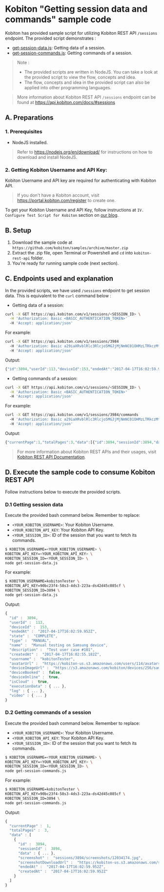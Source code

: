 # Kobiton "Getting session data and commands" sample code

Kobiton has provided sample script for utilizing Kobiton REST API `/sessions` endpoint. The provided script demonstrates :
- [get-session-data.js](./get-session-data.js): Getting data of a session.
- [get-session-commands.js](./get-session-commands.js): Getting commands of a session.

> Note : 
> - The provided scripts are written in NodeJS. You can take a look at the provided script to view the flow, concepts and idea.
> - The flow, concepts and idea in the provided script can also be applied into other programming languages.

> More information about Kobiton REST API `/sessions` endpoint can be found at https://api.kobiton.com/docs/#sessions

## A. Preparations
### 1. Prerequisites
- NodeJS installed.
> Refer to https://nodejs.org/en/download/ for instructions on how to download and install NodeJS.

### 2. Getting Kobiton Username and API Key: 
Kobiton Username and API key are required for authenticating with Kobiton API.

> If you don't have a Kobiton account, visit https://portal.kobiton.com/register to create one.

To get your Kobiton Username and API Key, follow instructions at `IV. Configure Test Script for Kobiton` section on [our blog](https://kobiton.com/blog/tutorial/parallel-testing-selenium-webdriver/).

## B. Setup
1. Download the sample code at `https://github.com/kobiton/samples/archive/master.zip`
2. Extract the .zip file, open Terminal or Powershell and `cd` into `kobiton-rest-api` folder.
3. You're ready for running sample code (next section).

## C. Endpoints used and explanation

In the provided scripts, we have used `/sessions` endpoint to get session data. This is equivalent to the `curl` command below :

- Getting data of a session:
```bash
curl -X GET https://api.kobiton.com/v1/sessions/<SESSION_ID> \
  -H 'Authorization: Basic <BASIC_AUTHENTICATION_TOKEN>'
  -H 'Accept: application/json'
```

For example: 

```bash
curl -X GET https://api.kobiton.com/v1/sessions/3984 
  -H 'Authorization: Basic a29iaXRvblRlc3Rlcjo5MGJjMjNmNC01OHMzLTRkczMtMjIzYS1kczQyZDQ1YzA4NWNm' 
  -H 'Accept: application/json'
```

Output:

```javascript
{"id":3894,"userId":113,"deviceId":153,"endedAt":"2017-04-17T16:02:59.952Z","state":"COMPLETE","type":"MANUAL","name":"Manual testing on Samsung device","description":"Test user case #101","createdAt":"2017-04-17T16:02:55.182Z","username":"kobitonTester","avatarUrl":"https://kobiton-us.s3.amazonaws.com/users/114/avatars/149434523123.jpg","deviceImageUrl":"https://s3.amazonaws.com/kobiton/devices/256/samsung-galaxy-s6.png","deviceBooked":false,"deviceOnline":true,"isCloud":true,"executionData":{ ... },"log":{ ... },"video":{ ... }}
```

- Getting commands of a session:
```bash
curl -X GET https://api.kobiton.com/v1/sessions/<SESSION_ID> \
  -H 'Authorization: Basic <BASIC_AUTHENTICATION_TOKEN>'
  -H 'Accept: application/json'
```

For example: 

```bash
curl -X GET https://api.kobiton.com/v1/sessions/3984/commands 
  -H 'Authorization: Basic a29iaXRvblRlc3Rlcjo5MGJjMjNmNC01OHMzLTRkczMtMjIzYS1kczQyZDQ1YzA4NWNm' 
  -H 'Accept: application/json'
```

Output:

```javascript
{"currentPage":1,"totalPages":3,"data":[{"id":3894,"sessionId":3894,"data":{...},"screenshot":"sessions/3894/screenshots/12034174.jpg","screenshotDownloadUrl":"https://kobiton-us.s3.amazonaws.com/sessions/3894/screenshots/12034174.jpg?AWSAccessKeyId=AKIAINNNJIBOGNOGWBJQ&amp;Expires=1500285830&amp;Signature=4BMnjDB%2BPbw6sypKPl5DBOAeaUU%3D&amp;response-cache-control=max-age%3D86400","endedAt":"2017-04-17T16:02:59.952Z","createdAt":"2017-04-17T16:02:59.952Z"}]}
```

> For more information about Kobiton REST APIs and their usages, visit [Kobiton REST API Documentation](https://api.kobiton.com/docs/).

## D. Execute the sample code to consume Kobiton REST API

Follow instructions below to execute the provided scripts.

### D.1 Getting session data

Execute the provided bash command below. Remember to replace:
- `<YOUR_KOBITON_USERNAME>`: Your Kobiton Username.
- `<YOUR_KOBITON_API_KEY`: Your Kobiton API Key.
- `<YOUR_SESSION_ID>`: ID of the session that you want to fetch its commands.

```bash
$ KOBITON_USERNAME=<YOUR_KOBITON_USERNAME> \
KOBITON_API_KEY=<YOUR_KOBITON_API_KEY> \
KOBITON_SESSION_ID=<YOUR_SESSION_ID> \
node get-session-data.js
```

For example:

```bash
$ KOBITON_USERNAME=kobitonTester \
KOBITON_API_KEY=90bc23f4-58s3-4ds3-223a-ds42d45c085cf \
KOBITON_SESSION_ID=3894 \
node get-session-data.js
```

Output:

```javascript
{
  "id" :  3894,
  "userId" :  113,
  "deviceId" :  153,
  "endedAt" :  "2017-04-17T16:02:59.952Z",
  "state" :  "COMPLETE",
  "type" :  "MANUAL",
  "name" :  "Manual testing on Samsung device",
  "description" :  "Test user case #101",
  "createdAt" :  "2017-04-17T16:02:55.182Z",
  "username" :  "kobitonTester",
  "avatarUrl" :  "https://kobiton-us.s3.amazonaws.com/users/114/avatars/149434523123.jpg",
  "deviceImageUrl" :  "https://s3.amazonaws.com/kobiton/devices/256/samsung-galaxy-s6.png",
  "deviceBooked" :  false,
  "deviceOnline" :  true,
  "isCloud" :  true,
  "executionData" : { ... },
  "log" : { ... },
  "video" : { ... }
}
```

### D.2 Getting commands of a session

Execute the provided bash command below. Remember to replace:
- `<YOUR_KOBITON_USERNAME>`: Your Kobiton Username.
- `<YOUR_KOBITON_API_KEY`: Your Kobiton API Key.
- `<YOUR_SESSION_ID>`: ID of the session that you want to fetch its commands.

```bash
$ KOBITON_USERNAME=<YOUR_KOBITON_USERNAME> \
KOBITON_API_KEY=<YOUR_KOBITON_API_KEY> \
KOBITON_SESSION_ID=<YOUR_SESSION_ID> \
node get-session-commands.js
```

For example:

```bash
$ KOBITON_USERNAME=kobitonTester \
KOBITON_API_KEY=90bc23f4-58s3-4ds3-223a-ds42d45c085cf \
KOBITON_SESSION_ID=3894 \
node get-session-commands.js
```

Output:

```javascript
{
  "currentPage" :  1,
  "totalPages" :  3,
  "data" : [
    {
      "id" :  3894,
      "sessionId" :  3894,
      "data" : { ... },
      "screenshot" :  "sessions/3894/screenshots/12034174.jpg",
      "screenshotDownloadUrl" :  "https://kobiton-us.s3.amazonaws.com/sessions/3894/screenshots/12034174.jpg?AWSAccessKeyId=AKIAINNNJIBOGNOGWBJQ&amp;Expires=1500285830&amp;Signature=4BMnjDB%2BPbw6sypKPl5DBOAeaUU%3D&amp;response-cache-control=max-age%3D86400",
      "endedAt" :  "2017-04-17T16:02:59.952Z",
      "createdAt" :  "2017-04-17T16:02:59.952Z"
    }
  ]
}
```
